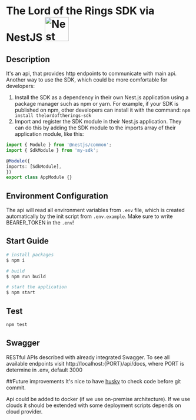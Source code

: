 <h1>The Lord of the Rings SDK via NestJS
  <a
    href="http://nestjs.com/"
    target="blank"
  >
    <img
      src="https://nestjs.com/img/logo_text.svg"
      width="65"
      alt="Nest Logo"
    />
  </a>
</h1>

## Description

It's an api, that provides http endpoints to communicate with main api. 
Another way to use the SDK, which could be more comfortable for developers:

1. Install the SDK as a dependency in their own Nest.js application using a package manager such as npm or yarn. For example, if your SDK is published on npm, other developers can install it with the command: ```npm install thelordoftherings-sdk```
2. Import and register the SDK module in their Nest.js application. They can do this by adding the SDK module to the imports array of their application module, like this:
```typescript
import { Module } from '@nestjs/common';
import { SdkModule } from 'my-sdk';

@Module({
imports: [SdkModule],
})
export class AppModule {}
```

## Environment Configuration
The api will read all environment variables from `.env` file, which is created automatically by the init script from `.env.example`.
Make sure to write BEARER_TOKEN in the `.env`!

## Start Guide
```bash
# install packages
$ npm i 

# build
$ npm run build

# start the application
$ npm start
```
 
## Test

```bash
npm test
```

## Swagger
RESTful APIs described with already integrated Swagger.
To see all available endpoints visit http://localhost:{PORT}/api/docs,
where PORT is determine in .env, default 3000


##Future improvements
It's nice to have [husky](https://www.npmjs.com/package/husky) to check code before git commit.

Api could be added to docker (if we use on-premise architecture). If we use clouds it should be extended with some deployment scripts depends on cloud provider.

